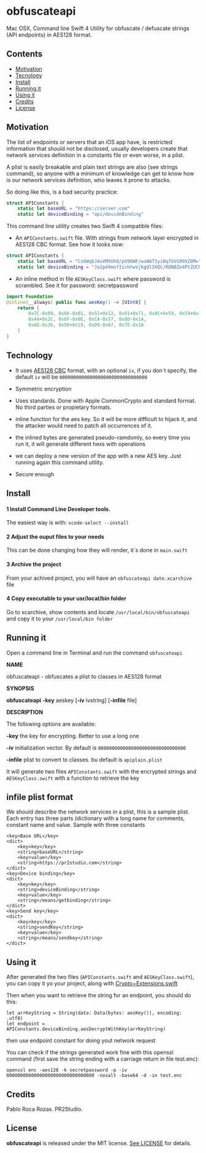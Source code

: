 # obfuscateapi

Mac OSX, Command line Swift 4 Utility for obfuscate / defuscate strings (API endpoints) in AES128 format.

## Contents

- [Motivation](#motivation)
- [Tecnology](#technology)
- [Install](#install)
- [Running it](#running-it)
- [Using it](#using-it)
- [Credits](#credits)
- [License](#license)

## Motivation

The list of endpoints or servers that an iOS app have, is restricted information that should not be disclosed, usually developers create that network services definition in a constants file or even worse, in a plist.

A plist is easily breakable and plain text strings are also (see strings command), so anyone with a minimum of knowledge can get to know how is our network services definition, who leaves it prone to attacks.

So doing like this, is a bad security practice:

```swift
struct APIConstants {
    static let baseURL = "https://server.com"
    static let deviceBinding = "api/devideBinding"
```

This command line utility creates two Swift 4 compatible files:

- An ```APIConstants.swift``` file. With strings from network layer encrypted in AES128 CBC format. See how it looks now:

```swift
struct APIConstants {
    static let baseURL = "Cs6WqbJ4uVMXUhQ/pU96WF/wsWAT5yiBqfGVG99XZ0M="
    static let deviceBinding = "Ja2p49mofIichhwVjkgQlIKQC/RDNBZe4PtZUCMaYCY="
```

- An inline method in file ```AESKeyClass.swift``` where password is scrambled. See it for password: secretpassword

```swift
import Foundation
@inline(__always) public func aesKey() -> [UInt8] {
    return [
        0x7C-0x09, 0x66-0x01, 0x51+0x12, 0x01+0x71, 0x0C+0x59, 0x59+0x1B,
        0x44+0x2C, 0x6F-0x0E, 0xCA-0x57, 0x8D-0x1A,
        0xAD-0x36, 0x56+0x19, 0xD9-0x67, 0x7E-0x1A
    ]
}
```
## Technology

* It uses [AES128 CBC](https://tools.ietf.org/html/rfc3602) format, with an optional ```iv```, if you don´t specify, the default ```iv``` will be ```00000000000000000000000000000000```

* Symmetric encryption

* Uses standards. Done with Apple CommonCrypto and standard format. No third parties or propietary formats.

* inline function for the aes key. So it will be more difficult to hijack it, and the attacker would need to patch all occurrences of it.

* the inlined bytes are generated pseudo-ramdomly, so every time you run it, it will generate different hexs with operations

* we can deploy a new version of the app with a new AES key. Just running again this command utility.

* Secure enough

## Install

#### 1 Install Command Line Developer tools.

The easiest way is with: ```xcode-select --install```

#### 2 Adjust the ouput files to your needs

This can be done changing how they will render, it´s done in ```main.swift```

#### 3 Archive the project

From your achived project, you will have an ```obfuscateapi date.xcarchive``` file

#### 4 Copy executable to your usr/local/bin folder

Go to xcarchive, show contents and locate  ```/usr/local/bin/obfuscateapi``` and copy it to your ```/usr/local/bin folder```

## Running it

Open a command line in Terminal and run the command ```obfuscateapi```

**NAME** 

obfuscateapi - obfuscates a plist to classes in AES128 format

**SYNOPSIS**

   **obfuscateapi** **-key** aeskey [**-iv** ivstring] [**-infile** file]

**DESCRIPTION**

The following options are available:

**-key** the key for encrypting. Better to use a long one

**-iv** initialization vector. By default is `00000000000000000000000000000000`

**-infile** plist to convert to classes. bu default is `apiplain.plist`

It will generate two files `APIConstants.swift` with the encrypted strings and `AESKeyClass.swift` with a function to retrieve the key

## infile plist format

We should describe the network services in a plist, this is a sample plist. Each entry has three parts (dictionary with a long name for comments, constant name and value. Sample with three constants

	<key>Base URL</key>
	<dict>
		<key>key</key>
		<string>baseURL</string>
		<key>value</key>
		<string>https://pr2studio.com</string>
	</dict>
	<key>Device binding</key>
	<dict>
		<key>key</key>
		<string>deviceBinding</string>
		<key>value</key>
		<string>/means/getbinding</string>
	</dict>
	<key>Send key</key>
	<dict>
		<key>key</key>
		<string>sendKey</string>
		<key>value</key>
		<string>/means/sendkey</string>
	</dict>

## Using it

After generated the two files (`APIConstants.swift` and `AESKeyClass.swift`), you can copy it yo your project, along with [Crypto+Extensions.swift](https://github.com/pabloroca/obfuscateapi/blob/master/obfuscateapi/Crypto%2BExtensions.swift)

Then when you want to retrieve the string for an endpoint, you should do this:

```
let arrKeyString = String(data: Data(bytes: aesKey()), encoding: .utf8)
let endpoint = APIConstants.deviceBinding.aesDecryptWithKey(arrKeyString)
```

then use endpoint constant for doing yout network request

You can check if the strings generated work fine with this openssl command (first save the string ending with a carriage return in file test.enc):

`openssl enc -aes128 -k secretpassword -p -iv 00000000000000000000000000000000 -nosalt -base64 -d -in test.enc`

## Credits

Pablo Roca Rozas. PR2Studio.

## License

**obfuscateapi** is released under the MIT license. [See LICENSE](https://github.com/pabloroca/obfuscateapi/blob/master/LICENSE) for details.
